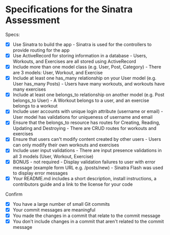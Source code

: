 # Specifications for the Sinatra Assessment

Specs:
- [x] Use Sinatra to build the app - Sinatra is used for the controllers to provide routing for the app
- [x] Use ActiveRecord for storing information in a database - Users, Workouts, and Exercises are all stored using ActiveRecord
- [x] Include more than one model class (e.g. User, Post, Category) - There are 3 models: User, Workout, and Exercise
- [x] Include at least one has_many relationship on your User model (e.g. User has_many Posts) - Users have many workouts, and workouts have many exercises
- [x] Include at least one belongs_to relationship on another model (e.g. Post belongs_to User) - A Workout belongs to a user, and an exercise belongs to a workout
- [x] Include user accounts with unique login attribute (username or email) - User model has validations for uniqueness of username and email
- [x] Ensure that the belongs_to resource has routes for Creating, Reading, Updating and Destroying - There are CRUD routes for workouts and exercises
- [x] Ensure that users can't modify content created by other users - Users can only modify their own workouts and exercises
- [x] Include user input validations - There are input presence validations in all 3 models (User, Workout, Exercise)
- [x] BONUS - not required - Display validation failures to user with error message (example form URL e.g. /posts/new) - Sinatra Flash was used to display error messages
- [x] Your README.md includes a short description, install instructions, a contributors guide and a link to the license for your code

Confirm
- [x] You have a large number of small Git commits
- [x] Your commit messages are meaningful
- [x] You made the changes in a commit that relate to the commit message
- [x] You don't include changes in a commit that aren't related to the commit message
